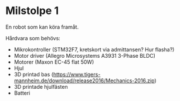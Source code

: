 # Milstolpe 1
En robot som kan köra framåt.

Hårdvara som behövs:
- Mikrokontroller (STM32F7, kretskort via admittansen? Hur flasha?)
- Motor driver (Allegro Microsystems A3931 3-Phase BLDC)
- Motorer (Maxon EC-45  flat 50W)
- Hjul
- 3D printad bas (https://www.tigers-mannheim.de/download/release2016/Mechanics-2016.zip)
- 3D printade hjulfästen
- Batteri
